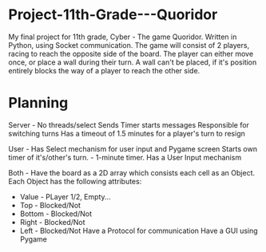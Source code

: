 # Project-11th-Grade---Quoridor
My final project for 11th grade, Cyber - The game Quoridor.
Written in Python, using Socket communication.
The game will consist of 2 players, racing to reach the opposite side of the board. The player can either move once, or place a wall during their turn. A wall can't be placed, if it's position entirely blocks the way of a player to reach the other side.

# Planning
Server - 
No threads/select
Sends Timer starts messages
Responsible for switching turns
Has a timeout of 1.5 minutes for a player's turn to resign

User -
Has Select mechanism for user input and Pygame screen
Starts own timer of it's/other's turn. - 1-minute timer.
Has a User Input mechanism

Both -
Have the board as a 2D array which consists each cell as an Object.
Each Object has the following attributes:
* Value - PLayer 1/2, Empty...
* Top - Blocked/Not
* Bottom - Blocked/Not
* Right - Blocked/Not
* Left - Blocked/Not
Have a Protocol for communication
Have a GUI using Pygame


